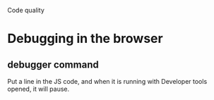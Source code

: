 Code quality

# Debugging in the browser
## debugger command
Put a line in the JS code, and when it is running with Developer tools opened, it will pause.  